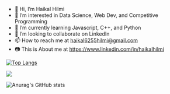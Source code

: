 - 👋 Hi, I’m Haikal Hilmi
- 👀 I’m interested in Data Science, Web Dev, and Competitive Programming
- 🌱 I’m currently learning Javascript, C++, and Python
- 💞️ I’m looking to collaborate on LinkedIn
- 📫 How to reach me at haikal6255hilmi@gmail.com
- 📷 This is About me at https://www.linkedin.com/in/haikalhilmi



[![Top Langs](https://github-readme-stats.vercel.app/api/top-langs/?username=Harmerz&layout=compact&theme=algolia&count_private=true)](https://github.com/anuraghazra/github-readme-stats)
<p align="left"> 
  <img src="https://github-readme-streak-stats.herokuapp.com?user=Harmerz&theme=Javascript-dark&fire=EB0000&border=F0DB4F)](https://git.io/streak-stats"/>
</p>

![Anurag's GitHub stats](https://github-readme-stats.vercel.app/api?username=Harmerz&show_icons=true&count_private=true&theme=algolia)
